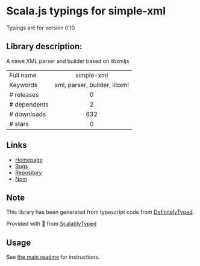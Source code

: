 
# Scala.js typings for simple-xml

Typings are for version 0.10

## Library description:
A naive XML parser and builder based on libxmljs

|                    |                 |
| ------------------ | :-------------: |
| Full name          | simple-xml |
| Keywords           | xml, parser, builder, libxml |
| # releases         | 0 |
| # dependents       | 2 |
| # downloads        | 632 |
| # stars            | 0 |

## Links
- [Homepage](https://github.com/AirAsiaExpedia/node-simple-xml#readme)
- [Bugs](https://github.com/AirAsiaExpedia/node-simple-xml/issues)
- [Repository](https://github.com/AirAsiaExpedia/node-simple-xml)
- [Npm](https://www.npmjs.com/package/simple-xml)
    


## Note
This library has been generated from typescript code from [DefinitelyTyped](https://definitelytyped.org).

Provided with :purple_heart: from [ScalablyTyped](https://github.com/oyvindberg/ScalablyTyped)

## Usage
See [the main readme](../../readme.md) for instructions.


